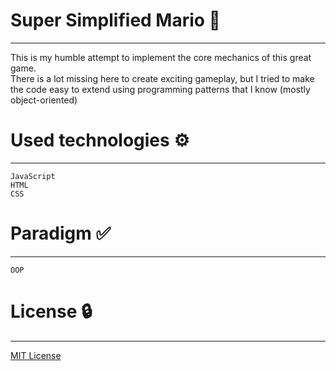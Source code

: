 # Super Simplified Mario 🍄

---

This is my humble attempt to implement the core mechanics of this great game.\
There is a lot missing here to create exciting gameplay, but I tried to make\
the code easy to extend using programming patterns that I know (mostly object-oriented)

# Used technologies ⚙️

---

`JavaScript` \
`HTML` \
`CSS`

# Paradigm ✅

---

`OOP`

# License 🔒

---

[MIT License](https://github.com/kushnirko/super-simplified-mario/blob/main/LICENSE)
